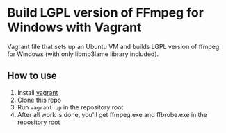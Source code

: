 # Build LGPL version of FFmpeg for Windows with Vagrant
Vagrant file that sets up an Ubuntu VM and builds LGPL version of ffmpeg for Windows (with only libmp3lame library included).

## How to use
1. Install [vagrant ](https://www.vagrantup.com/)
2. Clone this repo
3. Run `vagrant up` in the repository root
4. After all work is done, you'll get ffmpeg.exe and ffbrobe.exe in the repository root


